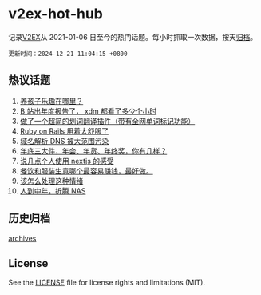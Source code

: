# v2ex-hot-hub

 记录[V2EX](https://www.v2ex.com/)从 2021-01-06 日至今的热门话题。每小时抓取一次数据，按天[归档](archives)。

`更新时间：2024-12-21 11:04:15 +0800`

## 热议话题

1. [养孩子乐趣在哪里？](https://www.v2ex.com/t/1099022)
1. [B 站出年度报告了， xdm 都看了多少个小时](https://www.v2ex.com/t/1099050)
1. [做了一个超简的划词翻译插件（带有全网单词标记功能）](https://www.v2ex.com/t/1099037)
1. [Ruby on Rails 用着太舒服了](https://www.v2ex.com/t/1099039)
1. [域名解析 DNS 被大范围污染](https://www.v2ex.com/t/1099056)
1. [年底三大件，年会、年货、年终奖，你有几样？](https://www.v2ex.com/t/1099116)
1. [说几点个人使用 nextjs 的感受](https://www.v2ex.com/t/1099027)
1. [餐饮和服装生意哪个最容易赚钱，最好做。](https://www.v2ex.com/t/1099095)
1. [该怎么处理这种情绪](https://www.v2ex.com/t/1099036)
1. [人到中年，折腾 NAS](https://www.v2ex.com/t/1099014)

## 历史归档

[archives](archives)

## License

See the [LICENSE](LICENSE) file for license rights and limitations (MIT).
